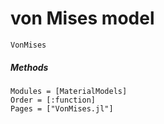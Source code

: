# von Mises model

```@docs
VonMises
```

##### Methods

```@autodocs
Modules = [MaterialModels]
Order = [:function]
Pages = ["VonMises.jl"]
```
